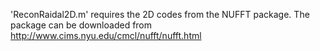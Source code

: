 'ReconRaidal2D.m' requires the 2D codes from the NUFFT package.
The package can be downloaded from http://www.cims.nyu.edu/cmcl/nufft/nufft.html
